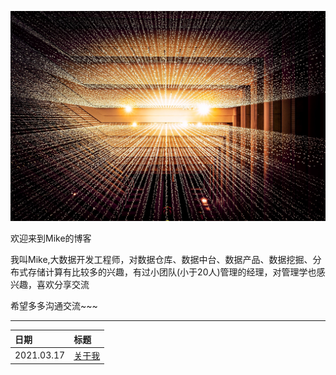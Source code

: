 ![background](./resource/readme_1.jpg)

欢迎来到Mike的博客

我叫Mike,大数据开发工程师，对数据仓库、数据中台、数据产品、数据挖掘、分布式存储计算有比较多的兴趣，有过小团队(小于20人)管理的经理，对管理学也感兴趣，喜欢分享交流

希望多多沟通交流~~~

---

| 日期 | 标题 |
| :---- | :---- |
| 2021.03.17  | [关于我](./about/about.md ) |

